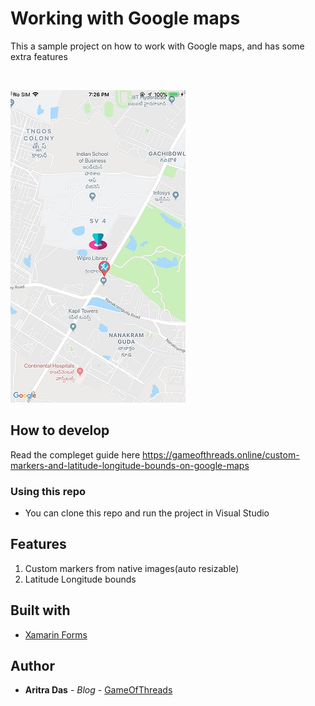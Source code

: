 # Working with Google maps
This a sample project on how to work with Google maps, and has some extra features

<br/>

![demo](img/sc.jpg)

## How to develop
Read the compleget guide here
https://gameofthreads.online/custom-markers-and-latitude-longitude-bounds-on-google-maps

### Using this repo
* You can clone this repo and run the project in Visual Studio

## Features
1. Custom markers from native images(auto resizable)
2. Latitude Longitude bounds

## Built with 
* [Xamarin Forms](https://docs.microsoft.com/en-us/xamarin/xamarin-forms/)

## Author

* **Aritra Das** - *Blog* - [GameOfThreads](https://gameofthreads.online/)
